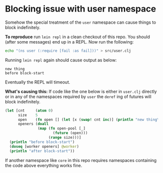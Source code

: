 # Blocking issue with user namespace

Somehow the special treatment of the `user` namespace can cause things to block indefinitely.

**To reproduce** run `lein repl` in a clean checkout of this repo. You
  should (after some messages) end up in a REPL. Now run the following:

```sh
echo "(ns user (:require [fail :as fail]))" > src/user.clj
```

Running `lein repl` again should cause output as below:

```
new thing
before block-start
```

Eventually the REPL will timeout.

**What's causing this:** If code like the one below is either in
`user.clj` directly or in any of the namespaces required by `user` the
`deref` ing of futures will block indefinitely.

```clj
(let [cnt     (atom 0)
      size    5
      open    (fn open [] (let [x (swap! cnt inc)] (println "new thing\n" x) x))
      openers (doall
               (map (fn open-pool [_]
                      (future (open)))
                    (range size)))]
  (println "before block-start")
  (doseq [worker openers] @worker)
  (println "after block-start"))
```

If another namespace like `core` in this repo requires namespaces
containing the code above everything works fine.